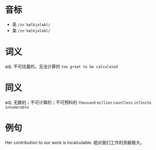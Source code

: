 # 音标

- 英 `/ɪnˈkælkjələbl/`
- 美 `/ɪn'kælkjələbl/`

# 词义

adj. 不可估量的，无法计算的
`too great to be calculated`

# 同义

adj. 无数的；不可计算的；不可预料的
`thousand` `million` `countless` `infinite` `innumerable`

# 例句

Her contribution to our work is incalculable.
她对我们工作的贡献极大。


